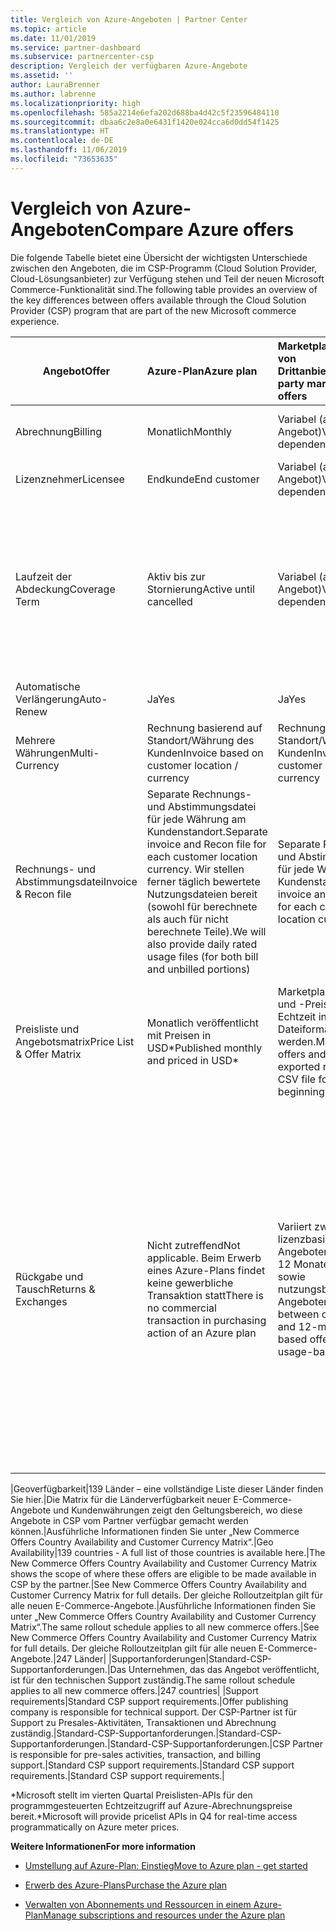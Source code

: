 ```yaml
---
title: Vergleich von Azure-Angeboten | Partner Center
ms.topic: article
ms.date: 11/01/2019
ms.service: partner-dashboard
ms.subservice: partnercenter-csp
description: Vergleich der verfügbaren Azure-Angebote
ms.assetid: ''
author: LauraBrenner
ms.author: labrenne
ms.localizationpriority: high
ms.openlocfilehash: 585a2214e6efa202d688ba4d42c5f23596484110
ms.sourcegitcommit: dbaa6c2e8a0e6431f1420e024cca6d0dd54f1425
ms.translationtype: HT
ms.contentlocale: de-DE
ms.lasthandoff: 11/06/2019
ms.locfileid: "73653635"
---
```

# <a name="compare-azure-offers"></a><span data-ttu-id="72b26-103">Vergleich von Azure-Angeboten</span><span class="sxs-lookup"><span data-stu-id="72b26-103">Compare Azure offers</span></span>

<span data-ttu-id="72b26-104">Die folgende Tabelle bietet eine Übersicht der wichtigsten Unterschiede zwischen den Angeboten, die im CSP-Programm (Cloud Solution Provider, Cloud-Lösungsanbieter) zur Verfügung stehen und Teil der neuen Microsoft Commerce-Funktionalität sind.</span><span class="sxs-lookup"><span data-stu-id="72b26-104">The following table provides an overview of the key differences between offers available through the Cloud Solution Provider (CSP)  program that are part of the new Microsoft commerce experience.</span></span>


|<span data-ttu-id="72b26-105">**Angebot**</span><span class="sxs-lookup"><span data-stu-id="72b26-105">**Offer**</span></span>| <span data-ttu-id="72b26-106">**Azure-Plan**</span><span class="sxs-lookup"><span data-stu-id="72b26-106">**Azure plan**</span></span>|<span data-ttu-id="72b26-107">**Marketplace-Angebote von Drittanbietern**</span><span class="sxs-lookup"><span data-stu-id="72b26-107">**Third-party marketplace offers**</span></span>|<span data-ttu-id="72b26-108">**Azure-Reservierungen**</span><span class="sxs-lookup"><span data-stu-id="72b26-108">**Azure Reservations**</span></span>|<span data-ttu-id="72b26-109">**Über CSP verkaufte Serverabonnements**</span><span class="sxs-lookup"><span data-stu-id="72b26-109">**Server Subscriptions sold through CSP**</span></span>|<span data-ttu-id="72b26-110">**Arbeitsplatzbasierte Angebote**</span><span class="sxs-lookup"><span data-stu-id="72b26-110">**Seat-based offers**</span></span>|
|-------------------|:------|:-----|:---------|:--------------|:---------|
|<span data-ttu-id="72b26-111">Abrechnung</span><span class="sxs-lookup"><span data-stu-id="72b26-111">Billing</span></span>|<span data-ttu-id="72b26-112">Monatlich</span><span class="sxs-lookup"><span data-stu-id="72b26-112">Monthly</span></span>|<span data-ttu-id="72b26-113">Variabel (abhängig vom Angebot)</span><span class="sxs-lookup"><span data-stu-id="72b26-113">Variable (offer dependent)</span></span>|<span data-ttu-id="72b26-114">Endkunde</span><span class="sxs-lookup"><span data-stu-id="72b26-114">End customer</span></span>|<span data-ttu-id="72b26-115">Vorab für die gesamte Laufzeit oder eine Laufzeit von 3 Jahren</span><span class="sxs-lookup"><span data-stu-id="72b26-115">Up front for the full term or 3-year term</span></span>|<span data-ttu-id="72b26-116">Monatlich oder jährlich</span><span class="sxs-lookup"><span data-stu-id="72b26-116">Monthly or Annual</span></span>|
|<span data-ttu-id="72b26-117">Lizenznehmer</span><span class="sxs-lookup"><span data-stu-id="72b26-117">Licensee</span></span>|<span data-ttu-id="72b26-118">Endkunde</span><span class="sxs-lookup"><span data-stu-id="72b26-118">End customer</span></span>|<span data-ttu-id="72b26-119">Variabel (abhängig vom Angebot)</span><span class="sxs-lookup"><span data-stu-id="72b26-119">Variable (offer dependent)</span></span>|<span data-ttu-id="72b26-120">Endkunde</span><span class="sxs-lookup"><span data-stu-id="72b26-120">End customer</span></span>| <span data-ttu-id="72b26-121">Endkunde</span><span class="sxs-lookup"><span data-stu-id="72b26-121">End customer</span></span>|   <span data-ttu-id="72b26-122">Endkunde</span><span class="sxs-lookup"><span data-stu-id="72b26-122">End customer</span></span>|
|<span data-ttu-id="72b26-123">Laufzeit der Abdeckung</span><span class="sxs-lookup"><span data-stu-id="72b26-123">Coverage Term</span></span>|<span data-ttu-id="72b26-124">Aktiv bis zur Stornierung</span><span class="sxs-lookup"><span data-stu-id="72b26-124">Active until cancelled</span></span>|<span data-ttu-id="72b26-125">Variabel (abhängig vom Angebot)</span><span class="sxs-lookup"><span data-stu-id="72b26-125">Variable (offer dependent)</span></span>|<span data-ttu-id="72b26-126">Siehe Angebotsbeschreibung</span><span class="sxs-lookup"><span data-stu-id="72b26-126">See offer description</span></span>|<span data-ttu-id="72b26-127">Alle Azure-Reservierungen verfügen über einen eigenen eindeutigen Abdeckungszeitraum.</span><span class="sxs-lookup"><span data-stu-id="72b26-127">All Azure Reservations have their own unique coverage period.</span></span>    <span data-ttu-id="72b26-128">Alle Azure-Abonnements verfügen über einen eigenen eindeutigen Abdeckungszeitraum.</span><span class="sxs-lookup"><span data-stu-id="72b26-128">All Server Subscriptions will have their own unique coverage period.</span></span>|   <span data-ttu-id="72b26-129">Zusätzliche arbeitsplatzbasierte Lizenzen klinken sich in den bestehenden Abdeckungszeitraum ein.</span><span class="sxs-lookup"><span data-stu-id="72b26-129">Additional seat-based licenses will snap into the existing coverage period</span></span>|
|<span data-ttu-id="72b26-130">Automatische Verlängerung</span><span class="sxs-lookup"><span data-stu-id="72b26-130">Auto-Renew</span></span>|<span data-ttu-id="72b26-131">Ja</span><span class="sxs-lookup"><span data-stu-id="72b26-131">Yes</span></span>|<span data-ttu-id="72b26-132">Ja</span><span class="sxs-lookup"><span data-stu-id="72b26-132">Yes</span></span>|<span data-ttu-id="72b26-133">Nein</span><span class="sxs-lookup"><span data-stu-id="72b26-133">No</span></span>| <span data-ttu-id="72b26-134">Nein</span><span class="sxs-lookup"><span data-stu-id="72b26-134">No</span></span>|<span data-ttu-id="72b26-135">Ja</span><span class="sxs-lookup"><span data-stu-id="72b26-135">Yes</span></span>|
|<span data-ttu-id="72b26-136">Mehrere Währungen</span><span class="sxs-lookup"><span data-stu-id="72b26-136">Multi-Currency</span></span>|<span data-ttu-id="72b26-137">Rechnung basierend auf Standort/Währung des Kunden</span><span class="sxs-lookup"><span data-stu-id="72b26-137">Invoice based on customer location / currency</span></span>|<span data-ttu-id="72b26-138">Rechnung basierend auf Standort/Währung des Kunden</span><span class="sxs-lookup"><span data-stu-id="72b26-138">Invoice based on customer location / currency</span></span>|<span data-ttu-id="72b26-139">Rechnung basierend auf Standort/Währung des Kunden</span><span class="sxs-lookup"><span data-stu-id="72b26-139">Invoice based on customer location / currency</span></span>|<span data-ttu-id="72b26-140">Rechnung basierend auf Standort/Währung des Kunden</span><span class="sxs-lookup"><span data-stu-id="72b26-140">Invoice based on customer location / currency</span></span>|<span data-ttu-id="72b26-141">Basierend auf der Währung des Partnerstandorts</span><span class="sxs-lookup"><span data-stu-id="72b26-141">Based on Partner location currency</span></span>| 
|<span data-ttu-id="72b26-142">Rechnungs- und Abstimmungsdatei</span><span class="sxs-lookup"><span data-stu-id="72b26-142">Invoice & Recon file</span></span>|<span data-ttu-id="72b26-143">Separate Rechnungs- und Abstimmungsdatei für jede Währung am Kundenstandort.</span><span class="sxs-lookup"><span data-stu-id="72b26-143">Separate invoice and Recon file for each customer location currency.</span></span>  <span data-ttu-id="72b26-144">Wir stellen ferner täglich bewertete Nutzungsdateien bereit (sowohl für berechnete als auch für nicht berechnete Teile).</span><span class="sxs-lookup"><span data-stu-id="72b26-144">We will also provide daily rated usage files (for both bill and unbilled portions)</span></span> |<span data-ttu-id="72b26-145">Separate Rechnungs- und Abstimmungsdatei für jede Währung am Kundenstandort</span><span class="sxs-lookup"><span data-stu-id="72b26-145">Separate invoice and Recon file for each customer location currency</span></span>|<span data-ttu-id="72b26-146">Separate Rechnungs- und Abstimmungsdatei für jede Währung am Kundenstandort</span><span class="sxs-lookup"><span data-stu-id="72b26-146">Separate invoice and Recon file for each customer location currency</span></span>|<span data-ttu-id="72b26-147">Separate Rechnungs- und Abstimmungsdatei für jede Währung am Kundenstandort</span><span class="sxs-lookup"><span data-stu-id="72b26-147">Separate invoice and Recon file for each customer location currency</span></span>|<span data-ttu-id="72b26-148">Alle Bestellungen in einer Rechnungs- und Abstimmungsdatei</span><span class="sxs-lookup"><span data-stu-id="72b26-148">All orders on one invoice and Recon file</span></span>|
|<span data-ttu-id="72b26-149">Preisliste und Angebotsmatrix</span><span class="sxs-lookup"><span data-stu-id="72b26-149">Price List & Offer Matrix</span></span>|<span data-ttu-id="72b26-150">Monatlich veröffentlicht mit Preisen in USD\*</span><span class="sxs-lookup"><span data-stu-id="72b26-150">Published monthly and priced in USD\*</span></span>|<span data-ttu-id="72b26-151">Marketplace-Angebote und -Preise können in Echtzeit in das CSV-Dateiformat exportiert werden.</span><span class="sxs-lookup"><span data-stu-id="72b26-151">Marketplace offers and pricing can be exported real-time to CSV file format beginning.</span></span>|<span data-ttu-id="72b26-152">Separate Einzeldatei mit allen Preisen und Angebotsdetails. Es gibt keine separate Datei mit der Angebotsmatrix.</span><span class="sxs-lookup"><span data-stu-id="72b26-152">Separate, single file with all pricing and offer details included.There is no separate Offer Matrix file</span></span>||<span data-ttu-id="72b26-153">Separate Einzeldatei mit allen Preisen und Angebotsdetails. Es gibt keine separate Angebotsmatrix.</span><span class="sxs-lookup"><span data-stu-id="72b26-153">Separate, single file with all pricing and offer details included.There is no separate Offer Matrix.</span></span>| <span data-ttu-id="72b26-154">fileSeparate, Einzeldatei mit allen Preisen und Angebotsdetails.</span><span class="sxs-lookup"><span data-stu-id="72b26-154">fileSeparate, single file with all pricing and offer details included.</span></span>|<span data-ttu-id="72b26-155">Separate Preisliste und Angebotsmatrix (2 Dateien).</span><span class="sxs-lookup"><span data-stu-id="72b26-155">Separate price list and offer matrix (2 files).</span></span>|
|<span data-ttu-id="72b26-156">Rückgabe und Tausch</span><span class="sxs-lookup"><span data-stu-id="72b26-156">Returns & Exchanges</span></span>|<span data-ttu-id="72b26-157">Nicht zutreffend</span><span class="sxs-lookup"><span data-stu-id="72b26-157">Not applicable.</span></span> <span data-ttu-id="72b26-158">Beim Erwerb eines Azure-Plans findet keine gewerbliche Transaktion statt</span><span class="sxs-lookup"><span data-stu-id="72b26-158">There is no commercial transaction in purchasing action of an Azure plan</span></span>|<span data-ttu-id="72b26-159">Variiert zwischen lizenzbasierten Angeboten mit einem bis 12 Monaten Laufzeit sowie nutzungsbasierten Angeboten.</span><span class="sxs-lookup"><span data-stu-id="72b26-159">Varies between one-month and 12-month license based offers as well as usage-based offers.</span></span>|<span data-ttu-id="72b26-160">Bei Rückgabe in weniger als 5 Tagen nach dem Bestelldatum wird eine 100 %-Gutschrift ausgestellt.</span><span class="sxs-lookup"><span data-stu-id="72b26-160">Returns less than 5 days after order date will receive a 100% credit.</span></span> <span data-ttu-id="72b26-161">Bei Rückgabe in mehr als 5 Tagen nach dem Bestelldatum wird eine anteilige Gutschrift erstattet, abzüglich einer Gebühr für frühzeitige Stornierung in Höhe von 12 % der anteiligen Gutschrift. Der Betrag ist bei 50.000 USD (oder dem gleichen Betrag in der lokalen Währung) pro Kunde und Jahr gedeckelt</span><span class="sxs-lookup"><span data-stu-id="72b26-161">Returns greater than 5 days after order date will receive a pro-rated credit and a 12% early termination fee of the pro-rated credit; Cap of $50,000 USD (or local currency equivalent) per customer per year</span></span>|<span data-ttu-id="72b26-162">Für Rückgaben in weniger als 60 Tagen ab dem Bestelldatum wird eine Gutschrift von 100 % erstattet. Lizenzschlüssel werden deaktiviert.</span><span class="sxs-lookup"><span data-stu-id="72b26-162">Returns less than 60 days from order date will receive a 100% credit license keys will be deactivated.</span></span> <span data-ttu-id="72b26-163">Partielle Rückgaben werden nicht akzeptiert.</span><span class="sxs-lookup"><span data-stu-id="72b26-163">Partial returns will not be accepted.</span></span>|   <span data-ttu-id="72b26-164">Suspendierungen/Stornierungen nach weniger als 30 Tagen werden mit einem 100 %-Guthaben erstattet. Für Suspendierungen/Stornierungen nach mehr als 30 Tagen wird eine anteilige Gutschrift erstellt.</span><span class="sxs-lookup"><span data-stu-id="72b26-164">Suspensions / cancellations less than 30 days will receive a 100% credit; Suspensions / cancellations greater than 30 days will receive a pro-rated credit.</span></span>|

<span data-ttu-id="72b26-165">|Geoverfügbarkeit|139 Länder – eine vollständige Liste dieser Länder finden Sie hier.|Die Matrix für die Länderverfügbarkeit neuer E-Commerce-Angebote und Kundenwährungen zeigt den Geltungsbereich, wo diese Angebote in CSP vom Partner verfügbar gemacht werden können.|Ausführliche Informationen finden Sie unter „New Commerce Offers Country Availability and Customer Currency Matrix“.</span><span class="sxs-lookup"><span data-stu-id="72b26-165">|Geo Availability|139 countries - A full list of those countries is available here.|The New Commerce Offers Country Availability and Customer Currency Matrix shows the scope of where these offers are eligible to be made available in CSP by the partner.|See New Commerce Offers Country Availability and Customer Currency Matrix for full details.</span></span> <span data-ttu-id="72b26-166">Der gleiche Rolloutzeitplan gilt für alle neuen E-Commerce-Angebote.|Ausführliche Informationen finden Sie unter „New Commerce Offers Country Availability and Customer Currency Matrix“.</span><span class="sxs-lookup"><span data-stu-id="72b26-166">The same rollout schedule applies to all new commerce offers.|See New Commerce Offers Country Availability and Customer Currency Matrix for full details.</span></span>  <span data-ttu-id="72b26-167">Der gleiche Rolloutzeitplan gilt für alle neuen E-Commerce-Angebote.|247 Länder| |Supportanforderungen|Standard-CSP-Supportanforderungen.|Das Unternehmen, das das Angebot veröffentlicht, ist für den technischen Support zuständig.</span><span class="sxs-lookup"><span data-stu-id="72b26-167">The same rollout schedule applies to all new commerce offers.|247 countries| |Support requirements|Standard CSP support requirements.|Offer publishing company is responsible for technical support.</span></span>  <span data-ttu-id="72b26-168">Der CSP-Partner ist für Support zu Presales-Aktivitäten, Transaktionen und Abrechnung zuständig.|Standard-CSP-Supportanforderungen.|Standard-CSP-Supportanforderungen.|Standard-CSP-Supportanforderungen.|</span><span class="sxs-lookup"><span data-stu-id="72b26-168">CSP Partner is responsible for pre-sales activities, transaction, and billing support.|Standard CSP support requirements.|Standard CSP support requirements.|Standard CSP support requirements.|</span></span>

<span data-ttu-id="72b26-169">\*Microsoft stellt im vierten Quartal Preislisten-APIs für den programmgesteuerten Echtzeitzugriff auf Azure-Abrechnungspreise bereit.</span><span class="sxs-lookup"><span data-stu-id="72b26-169">\*Microsoft will provide pricelist APIs in Q4 for real-time access programmatically on Azure meter prices.</span></span>

<span data-ttu-id="72b26-170">**Weitere Informationen**</span><span class="sxs-lookup"><span data-stu-id="72b26-170">**For more information**</span></span>

- [<span data-ttu-id="72b26-171">Umstellung auf Azure-Plan: Einstieg</span><span class="sxs-lookup"><span data-stu-id="72b26-171">Move to Azure plan - get started</span></span>](azure-plan-get-started.md)

- [<span data-ttu-id="72b26-172">Erwerb des Azure-Plans</span><span class="sxs-lookup"><span data-stu-id="72b26-172">Purchase the Azure plan</span></span>](purchase-azure-plan.md)

- [<span data-ttu-id="72b26-173">Verwalten von Abonnements und Ressourcen in einem Azure-Plan</span><span class="sxs-lookup"><span data-stu-id="72b26-173">Manage subscriptions and resources under the Azure plan</span></span>](azure-plan-manage.md)

